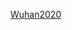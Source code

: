 [Wuhan2020](//raw.githubusercontent.com/X-lab2017/github-analysis-report/master/case-study/ASF/REPORT_TEMPLATE.md ':include')
